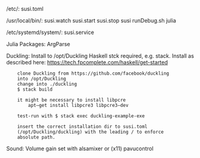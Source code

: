 /etc/:
    susi.toml

/usr/local/bin/:
    susi.watch
    susi.start
    susi.stop
    susi
    runDebug.sh
    julia

/etc/systemd/system/:
    susi.service


Julia Packages:
        ArgParse

Duckling:
    Install to /opt/Duckling
        Haskell stck required, e.g. stack.
        Install as described here: https://tech.fpcomplete.com/haskell/get-started

        clone Duckling from https://github.com/facebook/duckling
        into /opt/Duckling
        change into ./duckling
        $ stack build

        it might be necessary to install libpcre
            apt–get install libpcre3 libpcre3–dev

        test-run with $ stack exec duckling-example-exe

        insert the correct installation dir to susi.toml
        (/opt/Duckling/duckling) with the leading / to enforce
        absolute path.

Sound:
    Volume gain set with alsamixer or (x11) pavucontrol
